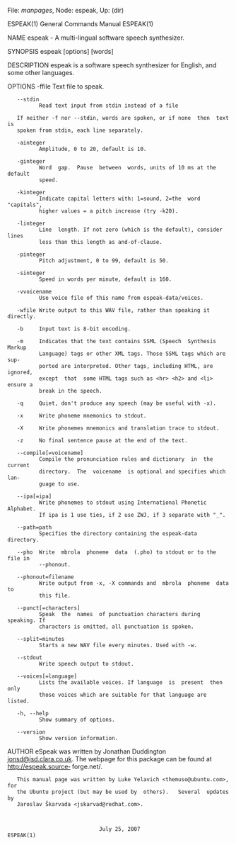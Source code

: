 File: *manpages*,  Node: espeak,  Up: (dir)

ESPEAK(1)                   General Commands Manual                  ESPEAK(1)



NAME
       espeak - A multi-lingual software speech synthesizer.

SYNOPSIS
       espeak [options] [words]

DESCRIPTION
       espeak  is  a  software  speech synthesizer for English, and some other
       languages.

OPTIONS
       -ffile Text file to speak.

       --stdin
              Read text input from stdin instead of a file

       If neither -f nor --stdin, words are spoken, or if none  then  text  is
       spoken from stdin, each line separately.

       -ainteger
              Amplitude, 0 to 20, default is 10.

       -ginteger
              Word  gap.  Pause  between  words, units of 10 ms at the default
              speed.

       -kinteger
              Indicate capital letters with: 1=sound, 2=the  word  "capitals",
              higher values = a pitch increase (try -k20).

       -linteger
              Line  length. If not zero (which is the default), consider lines
              less than this length as and-of-clause.

       -pinteger
              Pitch adjustment, 0 to 99, default is 50.

       -sinteger
              Speed in words per minute, default is 160.

       -vvoicename
              Use voice file of this name from espeak-data/voices.

       -wfile Write output to this WAV file, rather than speaking it directly.

       -b     Input text is 8-bit encoding.

       -m     Indicates that the text contains SSML (Speech  Synthesis  Markup
              Language) tags or other XML tags. Those SSML tags which are sup‐
              ported are interpreted. Other tags, including HTML, are ignored,
              except  that  some HTML tags such as <hr> <h2> and <li> ensure a
              break in the speech.

       -q     Quiet, don't produce any speech (may be useful with -x).

       -x     Write phoneme mnemonics to stdout.

       -X     Write phonemes mnemonics and translation trace to stdout.

       -z     No final sentence pause at the end of the text.

       --compile[=voicename]
              Compile the pronunciation rules and dictionary  in  the  current
              directory.  The  voicename  is optional and specifies which lan‐
              guage to use.

       --ipa[=ipa]
              Write phonemes to stdout using International Phonetic  Alphabet.
              If ipa is 1 use ties, if 2 use ZWJ, if 3 separate with "_".

       --path=path
              Specifies the directory containing the espeak-data directory.

       --pho  Write  mbrola  phoneme  data  (.pho) to stdout or to the file in
              --phonout.

       --phonout=filename
              Write output from -x, -X commands and  mbrola  phoneme  data  to
              this file.

       --punct[=characters]
              Speak  the  names  of punctuation characters during speaking. If
              characters is omitted, all punctuation is spoken.

       --split=minutes
              Starts a new WAV file every minutes. Used with -w.

       --stdout
              Write speech output to stdout.

       --voices[=language]
              Lists the available voices. If language  is  present  then  only
              those voices which are suitable for that language are listed.

       -h, --help
              Show summary of options.

       --version
              Show version information.

AUTHOR
       eSpeak  was written by Jonathan Duddington <jonsd@jsd.clara.co.uk>. The
       webpage  for  this  package  can  be  found  at   http://espeak.source‐
       forge.net/.

       This manual page was written by Luke Yelavich <themuso@ubuntu.com>, for
       the Ubuntu project (but may be used by  others).   Several  updates  by
       Jaroslav Škarvada <jskarvad@redhat.com>.



                                 July 25, 2007                       ESPEAK(1)
